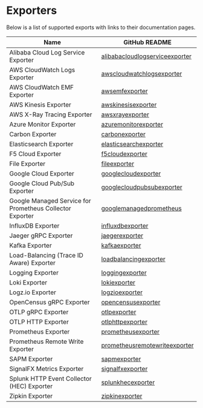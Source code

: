 # Exporters

Below is a list of supported exports with links to their documentation pages.

| Name                                                              | GitHub README |
| ----------------------------------------                          | ------------- |
| Alibaba Cloud Log Service Exporter                                | [alibabacloudlogserviceexporter](https://github.com/open-telemetry/opentelemetry-collector-contrib/blob/v0.59.0/exporter/alibabacloudlogserviceexporter/README.md) |
| AWS CloudWatch Logs Exporter                                      | [awscloudwatchlogsexporter](https://github.com/open-telemetry/opentelemetry-collector-contrib/blob/v0.59.0/exporter/awscloudwatchlogsexporter/README.md) |
| AWS CloudWatch EMF Exporter                                       | [awsemfexporter](https://github.com/open-telemetry/opentelemetry-collector-contrib/blob/v0.59.0/exporter/awsemfexporter/README.md) |
| AWS Kinesis Exporter                                              | [awskinesisexporter](https://github.com/open-telemetry/opentelemetry-collector-contrib/blob/v0.59.0/exporter/awskinesisexporter/README.md) |
| AWS X-Ray Tracing Exporter                                        | [awsxrayexporter](https://github.com/open-telemetry/opentelemetry-collector-contrib/blob/v0.59.0/exporter/awsxrayexporter/README.md) |
| Azure Monitor Exporter                                            | [azuremonitorexporter](https://github.com/open-telemetry/opentelemetry-collector-contrib/blob/v0.59.0/exporter/azuremonitorexporter/README.md) |
| Carbon Exporter                                                   | [carbonexporter](https://github.com/open-telemetry/opentelemetry-collector-contrib/blob/v0.59.0/exporter/carbonexporter/README.md) |
| Elasticsearch Exporter                                            | [elasticsearchexporter](https://github.com/open-telemetry/opentelemetry-collector-contrib/blob/v0.59.0/exporter/elasticsearchexporter/README.md) |
| F5 Cloud Exporter                                                 | [f5cloudexporter](https://github.com/open-telemetry/opentelemetry-collector-contrib/blob/v0.59.0/exporter/f5cloudexporter/README.md) |
| File Exporter                                                     | [fileexporter](https://github.com/open-telemetry/opentelemetry-collector-contrib/blob/v0.59.0/exporter/fileexporter/README.md) |
| Google Cloud Exporter                                             | [googlecloudexporter](../exporter/googlecloudexporter/README.md) |
| Google Cloud Pub/Sub Exporter                                     | [googlecloudpubsubexporter](https://github.com/open-telemetry/opentelemetry-collector-contrib/blob/v0.59.0/exporter/googlecloudpubsubexporter/README.md) |
| Google Managed Service for Prometheus Collector Exporter          | [googlemanagedprometheus](https://github.com/open-telemetry/opentelemetry-collector-contrib/blob/v0.59.0/exporter/googlemanagedprometheusexporter/README.md) |
| InfluxDB Exporter                                                 | [influxdbexporter](https://github.com/open-telemetry/opentelemetry-collector-contrib/blob/v0.59.0/exporter/influxdbexporter/README.md) |
| Jaeger gRPC Exporter                                              | [jaegerexporter](https://github.com/open-telemetry/opentelemetry-collector-contrib/blob/v0.59.0/exporter/jaegerexporter/README.md) |
| Kafka Exporter                                                    | [kafkaexporter](https://github.com/open-telemetry/opentelemetry-collector-contrib/blob/v0.59.0/exporter/kafkaexporter/README.md) |
| Load-Balancing (Trace ID Aware) Exporter                          | [loadbalancingexporter](https://github.com/open-telemetry/opentelemetry-collector-contrib/blob/v0.59.0/exporter/loadbalancingexporter/README.md) |
| Logging Exporter                                                  | [loggingexporter](https://github.com/open-telemetry/opentelemetry-collector/blob/v0.59.0/exporter/loggingexporter/README.md) |
| Loki Exporter                                                     | [lokiexporter](https://github.com/open-telemetry/opentelemetry-collector-contrib/blob/v0.59.0/exporter/lokiexporter/README.md) |
| Logz.io Exporter                                                  | [logzioexporter](https://github.com/open-telemetry/opentelemetry-collector-contrib/blob/v0.59.0/exporter/logzioexporter/README.md) |
| OpenCensus gRPC Exporter                                          | [opencensusexporter](https://github.com/open-telemetry/opentelemetry-collector-contrib/blob/v0.59.0/exporter/opencensusexporter/README.md) |
| OTLP gRPC Exporter                                                | [otlpexporter](https://github.com/open-telemetry/opentelemetry-collector/blob/v0.59.0/exporter/otlpexporter/README.md) |
| OTLP HTTP Exporter                                                | [otlphttpexporter](https://github.com/open-telemetry/opentelemetry-collector/blob/v0.59.0/exporter/otlphttpexporter/README.md) |
| Prometheus Exporter                                               | [prometheusexporter](https://github.com/open-telemetry/opentelemetry-collector-contrib/blob/v0.59.0/exporter/prometheusexporter/README.md) |
| Prometheus Remote Write Exporter                                  | [prometheusremotewriteexporter](https://github.com/open-telemetry/opentelemetry-collector-contrib/blob/v0.59.0/exporter/prometheusremotewriteexporter/README.md) |
| SAPM Exporter                                                     | [sapmexporter](https://github.com/open-telemetry/opentelemetry-collector-contrib/blob/v0.59.0/exporter/sapmexporter/README.md) |
| SignalFX Metrics Exporter                                         | [signalfxexporter](https://github.com/open-telemetry/opentelemetry-collector-contrib/blob/v0.59.0/exporter/signalfxexporter/README.md) |
| Splunk HTTP Event Collector (HEC) Exporter                        | [splunkhecexporter](https://github.com/open-telemetry/opentelemetry-collector-contrib/blob/v0.59.0/exporter/splunkhecexporter/README.md) |
| Zipkin Exporter                                                   | [zipkinexporter](https://github.com/open-telemetry/opentelemetry-collector-contrib/blob/v0.59.0/exporter/zipkinexporter/README.md) |
